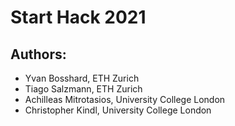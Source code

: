 # Start Hack 2021

## Authors:
- Yvan Bosshard, ETH Zurich 
- Tiago Salzmann, ETH Zurich
- Achilleas Mitrotasios, University College London
- Christopher Kindl, University College London
